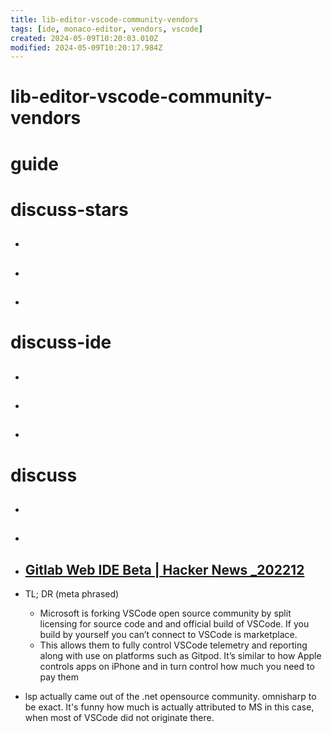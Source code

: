 ```yaml
---
title: lib-editor-vscode-community-vendors
tags: [ide, monaco-editor, vendors, vscode]
created: 2024-05-09T10:20:03.010Z
modified: 2024-05-09T10:20:17.984Z
---
```


# lib-editor-vscode-community-vendors

# guide

# discuss-stars
- ## 

- ## 

- ## 
# discuss-ide
- ## 

- ## 

- ## 
# discuss
- ## 

- ## 

- ## [Gitlab Web IDE Beta | Hacker News _202212](https://news.ycombinator.com/item?id=34078225)
- TL; DR (meta phrased)
  - Microsoft is forking VSCode open source community by split licensing for source code and and official build of VSCode. If you build by yourself you can’t connect to VSCode is marketplace.
  - This allows them to fully control VSCode telemetry and reporting along with use on platforms such as Gitpod. It’s similar to how Apple controls apps on iPhone and in turn control how much you need to pay them

- lsp actually came out of the .net opensource community. omnisharp to be exact. It's funny how much is actually attributed to MS in this case, when most of VSCode did not originate there.
